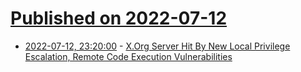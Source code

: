 # [Published on 2022-07-12](index.md)

* [2022-07-12, 23:20:00](https://it.slashdot.org/story/22/07/12/2012211/xorg-server-hit-by-new-local-privilege-escalation-remote-code-execution-vulnerabilities?utm_source=rss1.0mainlinkanon&utm_medium=feed) - [X.Org Server Hit By New Local Privilege Escalation, Remote Code Execution Vulnerabilities](https://it.slashdot.org/story/22/07/12/2012211/xorg-server-hit-by-new-local-privilege-escalation-remote-code-execution-vulnerabilities?utm_source=rss1.0mainlinkanon&utm_medium=feed)
